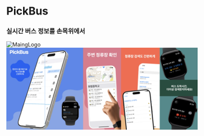 # PickBus
### 실시간 버스 정보를 손목위에서


![MaingLogo]()
![appstore](https://github.com/hoonZeee/PickBus-Portal/blob/main/images/git_main.png)



